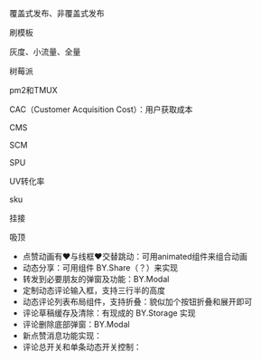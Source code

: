 覆盖式发布、非覆盖式发布

刷模板

灰度、小流量、全量

树莓派

pm2和TMUX





CAC（Customer Acquisition Cost）：用户获取成本

CMS

SCM

SPU

UV转化率

sku

挂接

吸顶

- 点赞动画有♥️与线框❤️交替跳动：可用animated组件来组合动画
- 动态分享：可用组件 BY.Share（？）来实现
- 转发到必要朋友的弹窗及功能：BY.Modal
- 定制动态评论输入框，支持三行半的高度
- 动态评论列表布局组件，支持折叠：貌似加个按钮折叠和展开即可
- 评论草稿缓存及清除：有现成的 BY.Storage 实现
- 评论删除底部弹窗：BY.Modal
- 新点赞消息功能实现：
- 评论总开关和单条动态开关控制：


